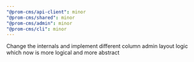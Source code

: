 ```yaml
---
"@prom-cms/api-client": minor
"@prom-cms/shared": minor
"@prom-cms/admin": minor
"@prom-cms/cli": minor
---
```


Change the internals and implement different column admin layout logic which now is more logical and more abstract
